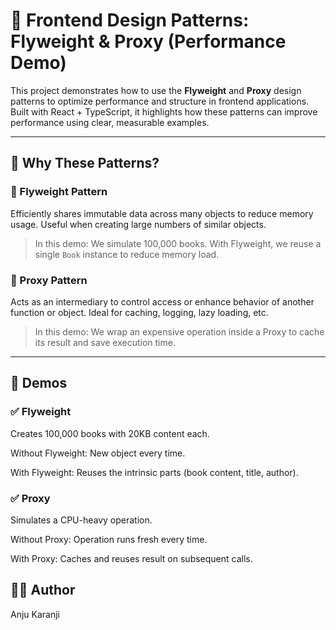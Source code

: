 # 🎯 Frontend Design Patterns: Flyweight & Proxy (Performance Demo)

This project demonstrates how to use the **Flyweight** and **Proxy** design patterns to optimize performance and structure in frontend applications. Built with React + TypeScript, it highlights how these patterns can improve performance using clear, measurable examples.

---

## 🧠 Why These Patterns?

### 🔹 Flyweight Pattern
Efficiently shares immutable data across many objects to reduce memory usage. Useful when creating large numbers of similar objects.

> In this demo: We simulate 100,000 books. With Flyweight, we reuse a single `Book` instance to reduce memory load.

### 🔹 Proxy Pattern
Acts as an intermediary to control access or enhance behavior of another function or object. Ideal for caching, logging, lazy loading, etc.

> In this demo: We wrap an expensive operation inside a Proxy to cache its result and save execution time.

---

## 🧪 Demos

### ✅ Flyweight
Creates 100,000 books with 20KB content each.

Without Flyweight: New object every time.

With Flyweight: Reuses the intrinsic parts (book content, title, author).

### ✅ Proxy
Simulates a CPU-heavy operation.

Without Proxy: Operation runs fresh every time.

With Proxy: Caches and reuses result on subsequent calls.


## 🙋‍♀️ Author
Anju Karanji
